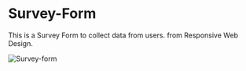 # Survey-Form
This is a Survey Form to collect data from users.
from Responsive Web Design.


![Survey-form](https://user-images.githubusercontent.com/93895982/209464300-8546107d-1614-414c-860a-1d29acf99b62.png)
